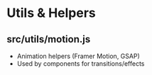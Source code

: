 # Utils & Helpers

## src/utils/motion.js
- Animation helpers (Framer Motion, GSAP)
- Used by components for transitions/effects
